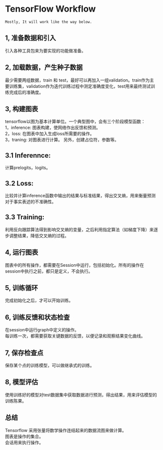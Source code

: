 # TensorFlow Workflow

```
Mostly, It will work like the way below.
```

## 1, 准备数据和引入
引入各种工具包来为要实现的功能做准备。  

## 2, 加载数据，产生种子数据
最少需要两组数据，train 和 test，最好可以再加入一组validation。train作为主要训练集，validation作为迭代训练过程中测定准确度变化，test用来最终测试训练完成后的准确度。

## 3, 构建图表
tensorflow以图为基本计算单位。一个典型图中，会有三个阶段模型函数：  
1，inference: 图表构建，使网络作出反馈和预测。  
2，loss: 在图表中加入生成loss所需要的操作。  
3，traning: 对图表进行计算。 
另外，创建占位符，参数等。 

## 3.1 Inferennce: 
计算prelogits，logits。

## 3.2 Loss:
比较并计算inference函数中输出的结果与标准结果，得出交叉熵，用来衡量预测对于事实表述的不准确性。

## 3.3 Training:
利用反向跟踪算法得到影响交叉熵的变量，之后利用指定算法（如梯度下降）来逐步调整结果，降低交叉熵的过程。

## 4, 运行图表
图表中的所有操作，都需要在Session中运行，包括初始化。所有的操作在session中执行之前，都只是定义，不会执行。

## 5, 训练循环
完成初始化之后，才可以开始训练。

## 6, 训练反馈和状态检查
在session中运行graph中定义的操作。  
每训练一次，都需要获取关键数据的反馈，以便记录和观察结果变化曲线。

## 7, 保存检查点
保存某个点的训练模型，可以做继承式的训练。

## 8, 模型评估
使用训练好的模型对test数据集中获取数据进行预测，得出结果，用来评估模型的训练陈果。

## 总结
Tensorflow 采用张量将数学操作连结起来的数据流图来做计算。  
图表是操作的集合。  
会话用来执行操作。  

